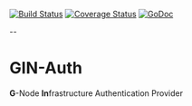 [![Build Status](https://travis-ci.org/G-Node/gin-auth.svg?branch=master)](https://travis-ci.org/G-Node/gin-auth)
[![Coverage Status](https://coveralls.io/repos/github/G-Node/gin-auth/badge.svg?branch=master)](https://coveralls.io/github/G-Node/gin-auth?branch=master)
[![GoDoc](https://godoc.org/github.com/G-Node/gin-auth?status.svg)](https://godoc.org/github.com/G-Node/gin-auth)

--

# GIN-Auth

**G**-Node **In**frastructure Authentication Provider

